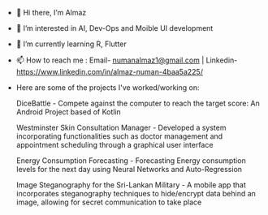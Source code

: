- 👋 Hi there, I’m Almaz
- 👀 I’m interested in AI, Dev-Ops and Moible UI development
- 🌱 I’m currently learning R, Flutter
- 📫 How to reach me : Email- numanalmaz1@gmail.com | Linkedin- https://www.linkedin.com/in/almaz-numan-4baa5a225/

- Here are some of the projects I've worked/working on:

  DiceBattle - Compete against the computer to reach the target score: An Android Project based of Kotlin
  
  Westminster Skin Consultation Manager - Developed a  system incorporating  functionalities such as doctor management and appointment scheduling through a graphical user interface
  
  Energy Consumption Forecasting - Forecasting Energy consumption levels for the next day using Neural Networks and Auto-Regression
  
  Image Steganography for the Sri-Lankan Military - A mobile app that incorporates steganography techniques to hide/encrypt data behind an image, allowing for secret communication to take place
